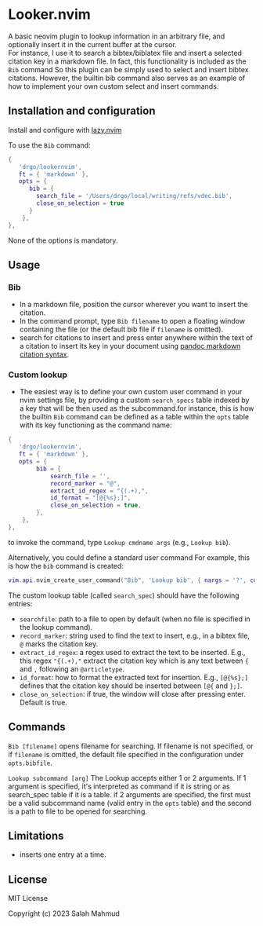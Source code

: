 # Looker.nvim  
A basic neovim plugin to lookup information in an arbitrary file, 
and optionally insert it in the current buffer at the cursor.  
For instance, I use it to search a bibtex/biblatex file and insert a selected citation key 
in a markdown file. In fact, this functionality is included as the `Bib` command
So this plugin 
can be simply used to select and insert bibtex citations. 
However, the builtin bib command also serves as an example of how to implement 
your own custom select and insert commands. 

## Installation and configuration  
Install and configure with [lazy.nvim](https://github.com/folke/lazy.nvim) 

To use the `Bib` command: 

```lua 
{
   'drgo/lookernvim',
   ft = { 'markdown' },
   opts = {
      bib = {
        search_file = '/Users/drgo/local/writing/refs/vdec.bib',
        close_on_selection = true
      }
    },
},
```
None of the options is mandatory. 

## Usage 
### Bib 
- In a markdown file, position the cursor wherever you want to insert the citation. 
- In the command prompt, type `Bib filename` to open a floating window containing 
the file (or the default bib file if `filename` is omitted).
- search for citations to insert and press enter anywhere within the text of a citation 
to insert its key in your document using [pandoc markdown citation syntax](https://pandoc.org/chunkedhtml-demo/8.20-citation-syntax.html). 

### Custom lookup  
- The easiest way is to define your own custom user command in your nvim settings file,
by providing a custom `search_specs` table indexed by a key that will be then used as the 
subcommand.for instance, this is how the builtin `Bib` command can be defined as a table within 
the `opts` table with its key functioning as the command name: 

```lua 
{
   'drgo/lookernvim',
   ft = { 'markdown' },
   opts = {
		bib = {
			search_file = '',
			record_marker = "@",
			extract_id_regex = "{(.+),",
			id_format = "[@{%s};]",
			close_on_selection = true,
		},
    },
},
```
to invoke the command, type `Lookup cmdname args` (e.g., `Lookup bib`).


Alternatively, you could define a standard user command 
For example, this is how the `bib` command is created:

```lua 
vim.api.nvim_create_user_command("Bib", 'Lookup bib', { nargs = '?', complete = 'file' })
```
The custom lookup table (called `search_spec`) should have the following entries: 
+ `searchfile`: path to a file to open by default (when no file is specified in the lookup command).
+ `record_marker`: string used to find the text to insert, e.g., in a bibtex file, `@` marks the 
citation key. 
+ `extract_id_regex`: a regex used to extract the text to be inserted. E.g., this regex `"{(.+),"`
extract the citation key which is any text between `{` and `,` following an `@articletype`.
+ `id_format`: how to format the extracted text for insertion. E.g., `[@{%s};]` defines that the 
citation key should be inserted between `[@{` and `};]`.
+ `close_on_selection`: if true, the window will close after pressing enter. Default is true.  

## Commands 
`Bib [filename]` opens filename for searching. If filename is not specified, or if `filename` 
is omitted, the default file specified in the configuration under `opts.bibfile`. 

`Lookup subcommand [arg]` 
The Lookup accepts either 1 or 2 arguments. If 1 argument is specified,
it's interpreted as command if it is string or as search_spec table if it is a table.
if 2 arguments are specified, the first must be a valid subcommand name (valid entry in
the `opts` table) and the second is a path to file to be opened for searching.

## Limitations 
- inserts one entry at a time. 

## License 
MIT License

Copyright (c) 2023 Salah Mahmud
